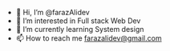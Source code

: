 - 👋 Hi, I’m @farazAlidev
- 👀 I’m interested in Full stack Web Dev
- 🌱 I’m currently learning System design
- 📫 How to reach me farazalidev@gmail.com

<!---
farazAlidev/farazAlidev is a ✨ special ✨ repository because its `README.md` (this file) appears on your GitHub profile.
You can click the Preview link to take a look at your changes.
--->
